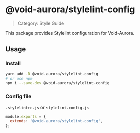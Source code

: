 # @void-aurora/stylelint-config

> Category: Style Guide

This package provides Stylelint configuration for Void-Aurora.

## Usage

### Install

```sh
yarn add -D @void-aurora/stylelint-config
# or use npm
npm i --save-dev @void-aurora/stylelint-config
```

### Config file

`.stylelintrc.js` or `stylelint.config.js`

```js
module.exports = {
  extends: '@void-aurora/stylelint-config',
};
```
